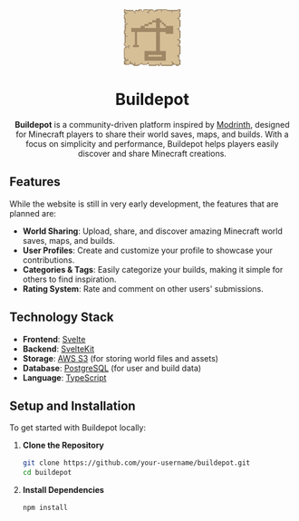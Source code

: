 <center>
   <img src="assets/buildepot.png" alt="Buildepot Logo" width="100"/>

   # Buildepot

   <!--[![Twitter](https://img.shields.io/badge/Twitter-@Buildepot-blue.svg?style=for-the-badge&logo=twitter)](https://twitter.com/Buildepot) [![Discord](https://img.shields.io/badge/Discord-Join%20Us-7289DA.svg?style=for-the-badge&logo=discord)](https://discord.gg/your-discord-link) [![GitHub](https://img.shields.io/badge/GitHub-Repo-black.svg?style=for-the-badge&logo=github)](https://github.com/your-username/buildepot)
   TBA -->
   **Buildepot** is a community-driven platform inspired by [Modrinth](https://modrinth.com/), designed for Minecraft players to share their world saves, maps, and builds. With a focus on simplicity and performance, Buildepot helps players easily discover and share Minecraft creations.
</center>

## Features

While the website is still in very early development, the features that are planned are:

- **World Sharing**: Upload, share, and discover amazing Minecraft world saves, maps, and builds.
- **User Profiles**: Create and customize your profile to showcase your contributions.
- **Categories & Tags**: Easily categorize your builds, making it simple for others to find inspiration.
- **Rating System**: Rate and comment on other users' submissions.

## Technology Stack

- **Frontend**: [Svelte](https://svelte.dev/)
- **Backend**: [SvelteKit](https://kit.svelte.dev/)
- **Storage**: [AWS S3](https://aws.amazon.com/s3/) (for storing world files and assets)
- **Database**: [PostgreSQL](https://www.postgresql.org/) (for user and build data)
- **Language**: [TypeScript](https://www.typescriptlang.org/)

## Setup and Installation

To get started with Buildepot locally:

1. **Clone the Repository**
   ```sh
   git clone https://github.com/your-username/buildepot.git
   cd buildepot
   ```

2. **Install Dependencies**
   ```sh
   npm install